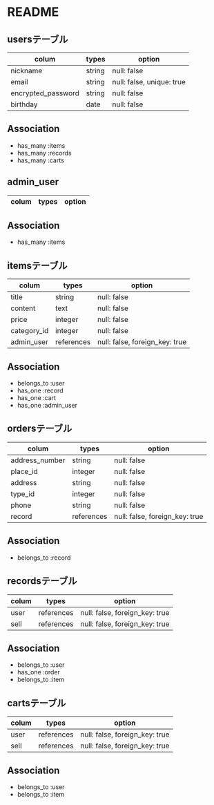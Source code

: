# README

## usersテーブル

| colum              | types  | option                    |
| ------------------ | ------ | ------------------------- |
| nickname           | string | null: false               |
| email              | string | null: false, unique: true |
| encrypted_password | string | null: false               |
| birthday           | date   | null: false               |

## Association

- has_many :items
- has_many :records
- has_many :carts

## admin_user

| colum | types | option |
| ----- | ----- | ------ |

## Association

- has_many :items


## itemsテーブル

| colum       | types      | option                         |
| ----------- | ---------- | ------------------------------ |
| title       | string     | null: false                    |
| content     | text       | null: false                    |
| price       | integer    | null: false                    |
| category_id | integer    | null: false                    |
| admin_user  | references | null: false, foreign_key: true |

## Association

- belongs_to :user
- has_one :record
- has_one :cart
- has_one :admin_user

## ordersテーブル

| colum          | types      | option                         |
| -------------- | ---------- | ------------------------------ |
| address_number | string     | null: false                    |
| place_id       | integer    | null: false                    |
| address        | string     | null: false                    |
| type_id        | integer    | null: false                    |
| phone          | string     | null: false                    |
| record         | references | null: false, foreign_key: true |

## Association

- belongs_to :record



## recordsテーブル

| colum | types      | option                         |
| ----- | ---------- | ------------------------------ |
| user  | references | null: false, foreign_key: true |
| sell  | references | null: false, foreign_key: true |

## Association

- belongs_to :user
- has_one :order
- belongs_to :item



## cartsテーブル

| colum | types      | option                         |
| ----- | ---------- | ------------------------------ |
| user  | references | null: false, foreign_key: true |
| sell  | references | null: false, foreign_key: true |

## Association

- belongs_to :user
- belongs_to :item